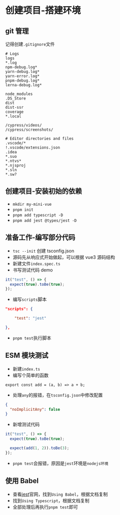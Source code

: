 # 创建项目-搭建环境

## git 管理

记得创建`.gitignore`文件

```
# Logs
logs
*.log
npm-debug.log*
yarn-debug.log*
yarn-error.log*
pnpm-debug.log*
lerna-debug.log*

node_modules
.DS_Store
dist
dist-ssr
coverage
*.local

/cypress/videos/
/cypress/screenshots/

# Editor directories and files
.vscode/*
!.vscode/extensions.json
.idea
*.suo
*.ntvs*
*.njsproj
*.sln
*.sw?

```

## 创建项目-安装初始的依赖

- `mkdir my-mini-vue`
- `pnpm init`
- `pnpm add typescript -D`
- `pnpm add jest @types/jest -D`

## 准备工作-编写部分代码

- `tsc --init` 创建 tsconfig.json
- 源码先从响应式开始做起，可以根据 vue3 源码结构
- 新建文件`index.spec.ts`
- 书写测试代码 demo

```ts
it("test", () => {
  expect(true).toBe(true);
});
```

- 编写`scripts`脚本

```json
"scripts": {

	"test": "jest"

},
```

- `pnpm test`执行脚本

## ESM 模块测试

- 新建`index.ts`
- 编写个简单的函数

```
export const add = (a, b) => a + b;
```

- 处理`any`的报错，在`tsconfig.json`中修改配置

```json
{
  "noImplicitAny": false
}
```

- 新增测试代码

```ts
it("test", () => {
  expect(true).toBe(true);

  expect(add(1, 2)).toBe(3);
});
```

- `pnpm test`会报错，原因是`jest`环境是`nodejs环境`

## 使用 Babel

- 查看[jest](https://jestjs.io/)官网，找到`Using Babel`，根据文档复制
- 找到`Using Typescript`，根据文档复制
- 全部处理后再执行`pnpm test`即可
